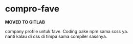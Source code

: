 # compro-fave

**MOVED TO GITLAB**

company profile untuk fave. 
Coding pake npm sama scss ya.  
nanti kalau di css di timpa sama compiler sassnya.

